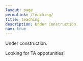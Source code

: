 ```yaml
---
layout: page
permalink: /teaching/
title: teaching
description: Under Construction.
nav: true
---
```


Under construction.

Looking for TA oppotunities!

